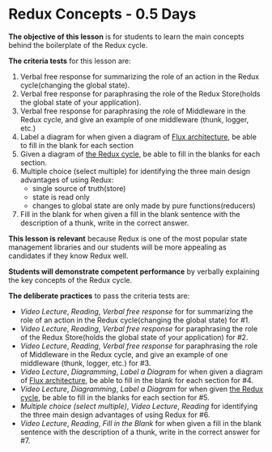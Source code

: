 # Redux Concepts - 0.5 Days

**The objective of this lesson** is for students to learn the main concepts
behind the boilerplate of the Redux cycle.

**The criteria tests** for this lesson are:

1. Verbal free response for summarizing the role of an action in the Redux
   cycle(changing the global state).
2. Verbal free response for paraphrasing the role of the Redux Store(holds the
   global state of your application).
3. Verbal free response for paraphrasing the role of Middleware in the Redux
   cycle, and give an example of one middleware (thunk, logger, etc.)
4. Label a diagram for when given a diagram of
   [Flux architecture](https://facebook.github.io/flux/img/flux-simple-f8-diagram-1300w.png),
   be able to fill in the blank for each section
5. Given a diagram of [the Redux cycle](https://blog.gisspan.com/img/redux.gif),
   be able to fill in the blanks for each section.
6. Multiple choice (select multiple) for identifying the three main design
   advantages of using Redux:
   - single source of truth(store)
   - state is read only
   - changes to global state are only made by pure functions(reducers)
7. Fill in the blank for when given a fill in the blank sentence with the
   description of a thunk, write in the correct answer.

**This lesson is relevant** because Redux is one of the most popular state
management libraries and our students will be more appealing as candidates if
they know Redux well.

**Students will demonstrate competent performance** by verbally explaining the
key concepts of the Redux cycle.

**The deliberate practices** to pass the criteria tests are:

- _Video Lecture_, _Reading_, _Verbal free response_ for for summarizing the
  role of an action in the Redux cycle(changing the global state) for #1.
- _Video Lecture_, _Reading_, _Verbal free response_ for paraphrasing the role
  of the Redux Store(holds the global state of your application) for #2.
- _Video Lecture_, _Reading_, _Verbal free response_ for paraphrasing the role
  of Middleware in the Redux cycle, and give an example of one middleware
  (thunk, logger, etc.) for #3.
- _Video Lecture_, _Diagramming_, _Label a Diagram_ for when given a diagram of
  [Flux architecture](https://facebook.github.io/flux/img/flux-simple-f8-diagram-1300w.png),
  be able to fill in the blank for each section for #4.
- _Video Lecture_, _Diagramming_, _Label a Diagram_ for when given
  [the Redux cycle](https://blog.gisspan.com/img/redux.gif), be able to fill in
  the blanks for each section for #5.
- _Multiple choice (select multiple)_, _Video Lecture_, _Reading_ for
  identifying the three main design advantages of using Redux for #6.
- _Video Lecture_, _Reading_, _Fill in the Blank_ for when given a fill in the
  blank sentence with the description of a thunk, write in the correct answer
  for #7.
